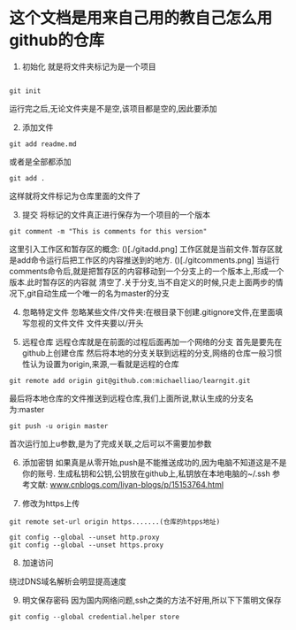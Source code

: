 # 这个文档是用来自己用的教自己怎么用github的仓库

1. 初始化
就是将文件夹标记为是一个项目

```shell

git init

```
运行完之后,无论文件夹是不是空,该项目都是空的,因此要添加


2. 添加文件
```shell
git add readme.md

```
或者是全部都添加
```shell
git add .

```
这样就将文件标记为仓库里面的文件了

3. 提交
将标记的文件真正进行保存为一个项目的一个版本
```shell
git comment -m "This is comments for this version"
```

这里引入工作区和暂存区的概念:
()[./gitadd.png]
工作区就是当前文件.暂存区就是add命令运行后把工作区的内容推送到的地方.
()[./gitcomments.png]
当运行comments命令后,就是把暂存区的内容移动到一个分支上的一个版本上,形成一个版本.此时暂存区的内容就
清空了.关于分支,当不自定义的时候,只走上面两步的情况下,git自动生成一个唯一的名为master的分支

4. 忽略特定文件
忽略某些文件/文件夹:在根目录下创建.gitignore文件,在里面填写忽视的文件文件
文件夹要以/开头

5. 远程仓库
远程仓库就是在前面的过程后面再加一个网络的分支
首先是要先在github上创建仓库
然后将本地的分支关联到远程的分支,网络的仓库一般习惯性认为设置为origin,来源,一看就是远程的仓库
```shell
git remote add origin git@github.com:michaelliao/learngit.git

```
最后将本地仓库的文件推送到远程仓库,我们上面所说,默认生成的分支名为:master

```shell
git push -u origin master

```
首次运行加上u参数,是为了完成关联,之后可以不需要加参数

6. 添加密钥
如果真是从零开始,push是不能推送成功的,因为电脑不知道这是不是你的账号.
生成私钥和公钥,公钥放在github上,私钥放在本地电脑的~/.ssh
参考文献:
www.cnblogs.com/liyan-blogs/p/15153764.html


7. 修改为https上传
```shell
git remote set-url origin https.......(仓库的htpps地址)

git config --global --unset http.proxy
git config --global --unset https.proxy

```
8. 加速访问


绕过DNS域名解析会明显提高速度

9. 明文保存密码
因为国内网络问题,ssh之类的方法不好用,所以下下策明文保存
```shell
git config --global credential.helper store

```
